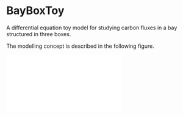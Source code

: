 # BayBoxToy

A differential equation toy model for studying carbon fluxes in a bay structured in three boxes.

The modelling concept is described in the following figure.


![image](baybox.pdf)
